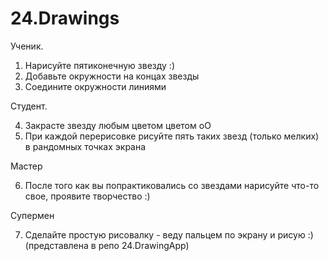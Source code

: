 # 24.Drawings

Ученик. 

1. Нарисуйте пятиконечную звезду :)
2. Добавьте окружности на концах звезды
3. Соедините окружности линиями

Студент.

4. Закрасте звезду любым цветом цветом оО
5. При каждой перерисовке рисуйте пять таких звезд (только мелких) в рандомных точках экрана

Мастер

6. После того как вы попрактиковались со звездами нарисуйте что-то свое, проявите творчество :)

Супермен

7. Сделайте простую рисовалку - веду пальцем по экрану и рисую :) (представлена в репо 24.DrawingApp)
